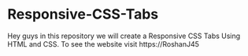 # Responsive-CSS-Tabs
Hey guys in this repository we will create a Responsive CSS Tabs Using HTML and CSS. To see the website visit https://RoshanJ45
